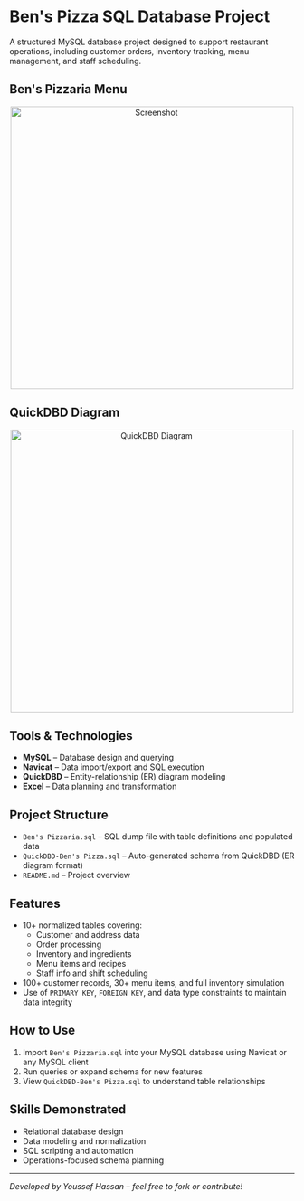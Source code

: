 # Ben's Pizza SQL Database Project

A structured MySQL database project designed to support restaurant operations, including customer orders, inventory tracking, menu management, and staff scheduling.

## Ben's Pizzaria Menu
<p align="center">
  <a href="https://postimg.cc/CzLvff4q">
    <img src="https://i.postimg.cc/hPVN6Lzp/Screenshot-2023-09-25-210248.png" alt="Screenshot" width="500"/>
  </a>
</p>

## QuickDBD Diagram
<p align="center">
  <a href="https://postimg.cc/tnzh4DcM">
    <img src="https://i.postimg.cc/prwkk6JR/QuickDBD.png" alt="QuickDBD Diagram" width="500"/>
  </a>
</p>


## Tools & Technologies
- **MySQL** – Database design and querying
- **Navicat** – Data import/export and SQL execution
- **QuickDBD** – Entity-relationship (ER) diagram modeling
- **Excel** – Data planning and transformation

## Project Structure
- `Ben's Pizzaria.sql` – SQL dump file with table definitions and populated data
- `QuickDBD-Ben's Pizza.sql` – Auto-generated schema from QuickDBD (ER diagram format)
- `README.md` – Project overview

## Features
- 10+ normalized tables covering:
  - Customer and address data  
  - Order processing  
  - Inventory and ingredients  
  - Menu items and recipes  
  - Staff info and shift scheduling  
- 100+ customer records, 30+ menu items, and full inventory simulation  
- Use of `PRIMARY KEY`, `FOREIGN KEY`, and data type constraints to maintain data integrity

## How to Use
1. Import `Ben's Pizzaria.sql` into your MySQL database using Navicat or any MySQL client
2. Run queries or expand schema for new features
3. View `QuickDBD-Ben's Pizza.sql` to understand table relationships

## Skills Demonstrated
- Relational database design  
- Data modeling and normalization  
- SQL scripting and automation  
- Operations-focused schema planning

---

*Developed by Youssef Hassan – feel free to fork or contribute!*
